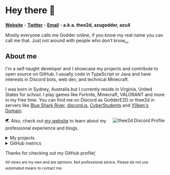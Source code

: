 # Hey there 👋

<strong><a href="https://godder.xyz/">Website</a></strong>・<strong><a href="https://twitter.com/TheE2D">Twitter</a></strong>・<strong><a href="mailto:main@godder.xyz">Email</a></strong>・<strong>a.k.a. thee2d, azugodder, azu4</strong>

Mostly everyone calls me Godder online, if you know my real name you can call me that. Just not around with people who don't know[…](https://en.wikipedia.org/wiki/Doxing)

## About me

I'm a self-taught developer and I showcase my projects and contribute to open source on GitHub. I usually code in TypeScript or Java and have interests in Discord bots, web dev, and technical Minecraft.

I was born in Sydney, Australia but I currently reside in Virginia, United States for school. I play games like Fortnite, Minecraft, VALORANT and more in my free time. You can find me on Discord as GodderE2D or thee2d in servers like [Blue Shark River](https://discord.gg/R2FDvcPXTK), [discord.js](https://discord.gg/djs), [CyberStudents](https://discord.gg/cyberstudents) and [Y0ken's Domain](https://discord.gg/BmNGZW2).

<a align="right" href="https://discord.com/users/972742287291449365">
  <img align="right" alt="thee2d Discord Profile" src="https://lanyard.cnrad.dev/api/972742287291449365?hideActivity=true"></img>
</a>

🌏 Also, check out [my website](https://godder.xyz/) to learn about my professional experience and blogs.

<details>
<summary>
My projects
</summary>

#### [🔗 Learn more about my projects](https://godder.xyz/projects)

- [**Reindeer**](https://github.com/GodderE2D/Reindeer): a reports/moderation/security Discord bot used in over 150 servers and protecting 60,000+ users
- [**Fortalice SMP**](https://discord.gg/R2FDvcPXTK): a Minecraft server with custom plugins and membership system
- [**Blue Shark River**](https://discord.gg/R2FDvcPXTK): an alliance for growing developer and gaming-oriented projects
- [**Godder.xyz**](https://github.com/GodderE2D/godder.xyz): my website built with Next.js and Tailwind CSS
- [**Tristan SMP**](https://github.com/TristanSMP/gateway): website for Tristan SMP with applications and a marketplace
- [**Disploy**](https://github.com/Disploy/disploy): guide and documentation for Disploy, a Discord API library
- [**Advent of Code write-ups**](https://github.com/GodderE2D/advent-of-code): code, thoughts, and walkthroughs on Advent of Code puzzles
- [**Athena but better**](https://github.com/GodderE2D/athena-but-better): a web AI chatbot powered by OpenAI’s GPT-3 engine
- [**Nothing To Abstract**](https://github.com/GodderE2D/Nothing-To-Abstract): a simple sandbox server creation and eval Discord bot

</details>

<details>
<summary>
GitHub metrics
</summary>

![Metrics](https://github.com/GodderE2D/GodderE2D/blob/main/github-metrics.svg)
  
<sup>Metrics updates every 5 minutes.</sup>
</details>

Thanks for checking out my GitHub profile[!](https://en.wikipedia.org/wiki/Stalking)

<sup>All views are my own and are opinions. Not professional advice. Please do not use automated means to contact me.</sup>
